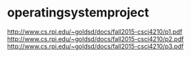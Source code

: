 # operatingsystemproject

http://www.cs.rpi.edu/~goldsd/docs/fall2015-csci4210/p1.pdf
http://www.cs.rpi.edu/~goldsd/docs/fall2015-csci4210/p2.pdf
http://www.cs.rpi.edu/~goldsd/docs/fall2015-csci4210/p3.pdf

